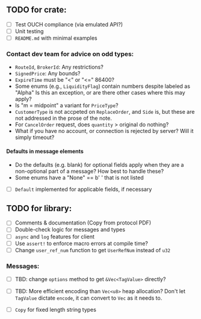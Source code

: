 
## TODO for crate:
- [ ] Test OUCH compliance (via emulated API?)
- [ ] Unit testing
- [ ] `README.md` with minimal examples

### Contact dev team for advice on odd types:
- `RouteId`, `BrokerId`: Any restrictions?
- `SignedPrice`: Any bounds?
- `ExpireTime` must be "<" or "<=" 86400?
- Some enums (e.g., `LiquidityFlag`) contain numbers despite labeled as "Alpha"
Is this an exception, or are there other cases where this may apply?
- Is "m = midpoint" a variant for `PriceType`?
- `CustomerType` is not accpeted on `ReplaceOrder`, and `Side` is, 
but these are not addressed in the prose of the note.
- For `CancelOrder` request, does `quantity` > original do nothing?
- What if you have no account, or connection is rejected by server? 
Will it simply timeout?

#### Defaults in message elements
- Do the defaults (e.g. blank) for optional fields apply when they are 
a non-optional part of a message? How best to handle these?
- Some enums have a "None" == b' ' that is not listed
- [ ] `Default` implemented for applicable fields, if necessary


## TODO for library:
- [ ] Comments & documentation (Copy from protocol PDF)
- [ ] Double-check logic for messages and types
- [ ] `async` and `log` features for client
- [ ] Use `assert!` to enforce macro errors at compile time?
- [ ] Change `user_ref_num` function to get `UserRefNum` instead of `u32`

### Messages:
- [ ] TBD: change `options` method to get `&Vec<TagValue>` directly?
- [ ] TBD: More efficient encoding than `Vec<u8>` heap allocation? 
Don't let `TagValue` dictate `encode`, it can convert to `Vec` as it needs to.
- [ ] `Copy` for fixed length string types

